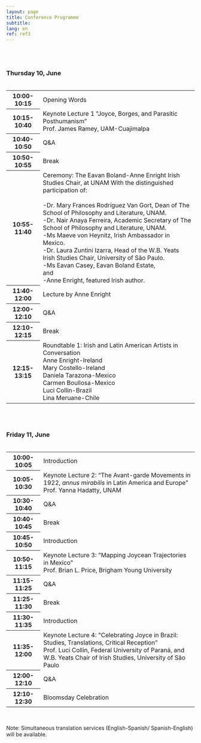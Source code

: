 ```yaml
---
layout: page
title: Conference Programme
subtitle:
lang: en
ref: ref3
---
```


<body>
<br>
<br>
<h3>Thursday 10, June<br><br></h3>
  <table>
    <tr>
      <th>10:00-10:15</th>
      <td colspan="4" rowspan="1">Opening Words</td>
    </tr>
    <tr>
      <th>10:15-10:40</th>
      <td colspan="4" rowspan="1">Keynote Lecture 1<span>
      "Joyce, Borges, and Parasitic Posthumanism”<br>
      Prof. James Ramey, UAM-Cuajimalpa</span></td>
    </tr>
    <tr>
      <th>10:40-10:50</th>
      <td colspan="4">Q&A</td>
    </tr>
    <tr>
      <th>10:50-10:55</th>
      <td colspan="4">Break</td>
    </tr>
    <tr>
      <th>10:55-11:40</th>
      <td rowspan="1">Ceremony: The Eavan Boland-Anne Enright Irish Studies Chair, at UNAM
      <span>
      With the distinguished participation of:<br><br>
      -Dr. Mary Frances Rodríguez Van Gort, Dean of The School of Philosophy and Literature, UNAM.<br>
      -Dr. Nair Anaya Ferreira, Academic Secretary of The School of Philosophy and Literature, UNAM.<br>
      -Ms Maeve von Heynitz, Irish Ambassador in Mexico.<br>
      -Dr. Laura Zuntini Izarra, Head of the W.B. Yeats Irish Studies Chair, University of São Paulo.<br>
      -Ms Eavan Casey, Eavan Boland Estate,<br>
      and<br>
      -Anne Enright, featured Irish author.
      </span></td>
    </tr>
    <tr>
      <th>11:40-12:00</th>
      <td rowspan="1">Lecture by Anne Enright</td>
    </tr>
    <tr>
      <th>12:00-12:10</th>
      <td rowspan="1">Q&A</td>
    </tr>
    <tr>
      <th>12:10-12:15</th>
      <td rowspan="1">Break</td>
    </tr>
    <tr>
      <th>12:15-13:15</th>
      <td rowspan="1">Roundtable 1: Irish and Latin American Artists in Conversation<br>
      <span>Anne Enright-Ireland<br>
      Mary Costello-Ireland<br>
      Daniela Tarazona-Mexico<br>
      Carmen Boullosa-Mexico<br>
      Luci Collin-Brazil<br>
      Lina Meruane-Chile</span></td>
    </tr>
</table>
<br><br>
<h3>Friday 11, June<br><br></h3>
<table>
  <tr>
    <th>10:00-10:05</th>
    <td colspan="4" rowspan="1">Introduction</td>
  </tr>
  <tr>
    <th>10:05-10:30</th>
    <td colspan="4" rowspan="1">Keynote Lecture 2:<span>
    “The Avant-garde Movements in 1922, <i>annus mirabilis</i> in Latin America and Europe”<br>
    Prof. Yanna Hadatty, UNAM</span></td>
  </tr>
  <tr>
    <th>10:30-10:40</th>
    <td colspan="4">Q&A</td>
  </tr>
  <tr>
    <th>10:40-10:45</th>
    <td colspan="4">Break</td>
  </tr>
  <tr>
    <th>10:45-10:50</th>
    <td colspan="4">Introduction</td>
  </tr>
  <tr>
    <th>10:50-11:15</th>
    <td rowspan="1">Keynote Lecture 3:<span>
    "Mapping Joycean Trajectories in Mexico"<br>
    Prof. Brian L. Price, Brigham Young University
    </span></td>
  </tr>
  <tr>
    <th>11:15-11:25</th>
    <td colspan="4">Q&A</td>
  </tr>
  <tr>
    <th>11:25-11:30</th>
    <td rowspan="1">Break</td>
  </tr>
  <tr>
    <th>11:30-11:35</th>
    <td rowspan="1">Introduction</td>
  </tr>
  <tr>
    <th>11:35-12:00</th>
    <td rowspan="1">Keynote Lecture 4:<span>
    "Celebrating Joyce in Brazil: Studies, Translations, Critical Reception"<br>
    Prof. Luci Collin, Federal University of Paraná, and W.B. Yeats Chair of Irish Studies, University of São Paulo
    </span></td>
  </tr>
  <tr>
    <th>12:00-12:10</th>
    <td rowspan="1">Q&A</td>
  </tr>
  <tr>
    <th>12:10-12:30</th>
    <td rowspan="1">Bloomsday Celebration</td>
  </tr>
</table>

<br>
<p>Note: Simultaneous translation services (English-Spanish/ Spanish-English) will be available.</p>
  </body>
